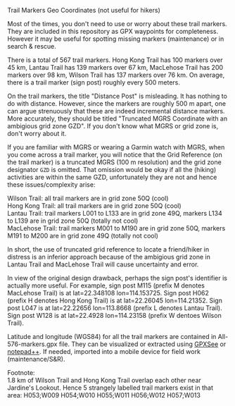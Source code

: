 Trail Markers Geo Coordinates (not useful for hikers)

Most of the times, you don't need to use or worry about these trail markers.
They are included in this repository as GPX waypoints for completeness. However it may be useful for spotting missing markers (maintenance) or in search & rescue.

There is a total of 567 trail markers. Hong Kong Trail has 100 markers over 45 km, Lantau Trail has 139 markers over 67 km, MacLehose Trail has 200 markers over 98 km, Wilson Trail has 137 markers over 76 km. On average, there is a trail marker (sign post) roughly every 500 meters.

On the trail markers, the title "Distance Post" is misleading. It has nothing to do with distance. However, since the markers are roughly 500 m apart, one can argue strenuously that these are indeed incremental distance markers. More accurately, they should be titled "Truncated MGRS Coordinate with an ambigious grid zone GZD". If you don't know what MGRS or grid zone is, don't worry about it.

If you are familiar with MGRS or wearing a Garmin watch with MGRS, when you come across a trail marker, you will notice that the Grid Reference (on the trail marker) is a truncated MGRS (100 m resolution) and the grid zone designator `GZD` is omitted.
That omission would be okay if all the (hiking) activities are within the same GZD, unfortunately they are not and hence these issues/complexity arise:

Wilson Trail: all trail markers are in grid zone 50Q (cool)<br>
Hong Kong Trail: all trail markers are in grid zone 50Q (cool)<br>
Lantau Trail: trail markers L001 to L133 are in grid zone 49Q, markers L134 to L139 are in grid zone 50Q (totally not cool)<br>
MacLehose Trail: trail markers M001 to M190 are in grid zone 50Q, markers M191 to M200 are in grid zone 49Q (totally not cool)<br>

In short, the use of truncated grid reference to locate a friend/hiker in distress is an inferior approach because of the ambigious grid zone in Lantau Trail and MacLehose Trail will cause uncertainty and error. 

In view of the original design drawback, perhaps the sign post's identifier is actually more useful. For example, sign post M115 (prefix M denotes MacLehose Trail) is at lat=22.348108 lon=114.153725. Sign post H062 (prefix H denotes Hong Kong Trail) is at lat=22.26045 lon=114.21352. Sign post L047 is at lat=22.22656 lon=113.8668 (prefix L denotes Lantau Trail). Sign post W128 is at lat=22.4928 lon=114.23158 (prefix W dentoes Wilson Trail).<br>

Latitude and longitude (WGS84) for all the trail markers are contained in All-576-markers.gpx file. They can be visualized or extracted using [GPXSee](http://www.gpxsee.org) or [notepad++](https://notepad-plus-plus.org/). If needed, imported into a mobile device for field work (maintenance/S&R).

Footnote: <br>1.8 km of Wilson Trail and Hong Kong Trail overlap each other near Jardine's Lookout. Hence 5 strangely labelled trail markers exist in that area: H053;W009 H054;W010 H055;W011 H056;W012 H057;W013
